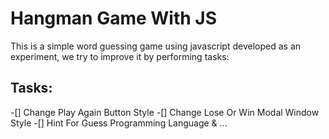 # Hangman Game With JS
This is a simple word guessing game using javascript developed as an experiment, we try to improve it by performing tasks:
## Tasks:
-[] Change Play Again Button Style
-[] Change Lose Or Win Modal Window Style
-[] Hint For Guess Programming Language & ...
